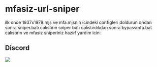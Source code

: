 # mfasiz-url-sniper
ilk once 1937x1978.mjs ve mfa.mjsnin icindeki configleri doldurun ondan sonra 
sniper.batı calıstırın sniper batı calıstırdıkdan sonra bypassmfa.bat calıstırın
ve mfasiz sniperiniz hazir!
yardim icin:
## Discord
<a href="https://discord.com/users/578594879681331200"  align="left">
    <img src="https://lanyard.cnrad.dev/api/578594879681331200?theme=light&bg=F4BFC7&borderRadius=15px&animated=true&idleMessage=1988%20(.%20%E2%9D%9B%20%E1%B4%97%20%E2%9D%9B.)">
</a>

